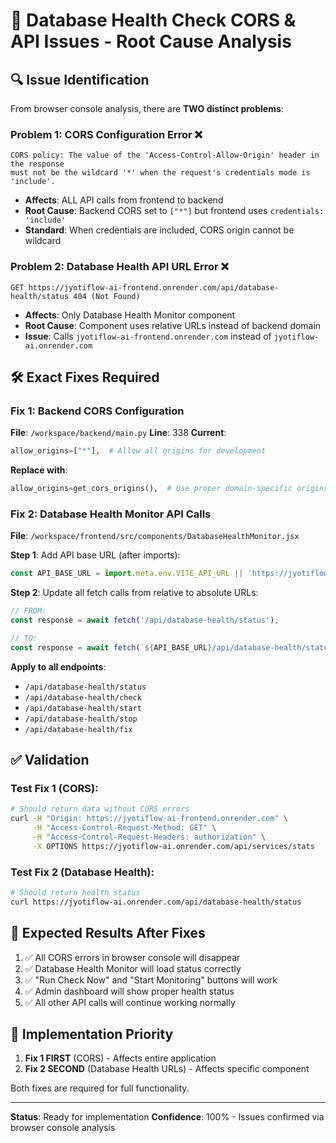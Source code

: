 # 🚨 Database Health Check CORS & API Issues - Root Cause Analysis

## 🔍 **Issue Identification**

From browser console analysis, there are **TWO distinct problems**:

### **Problem 1: CORS Configuration Error** ❌
```
CORS policy: The value of the 'Access-Control-Allow-Origin' header in the response 
must not be the wildcard '*' when the request's credentials mode is 'include'.
```
- **Affects**: ALL API calls from frontend to backend
- **Root Cause**: Backend CORS set to `["*"]` but frontend uses `credentials: 'include'`
- **Standard**: When credentials are included, CORS origin cannot be wildcard

### **Problem 2: Database Health API URL Error** ❌  
```
GET https://jyotiflow-ai-frontend.onrender.com/api/database-health/status 404 (Not Found)
```
- **Affects**: Only Database Health Monitor component
- **Root Cause**: Component uses relative URLs instead of backend domain
- **Issue**: Calls `jyotiflow-ai-frontend.onrender.com` instead of `jyotiflow-ai.onrender.com`

## 🛠️ **Exact Fixes Required**

### **Fix 1: Backend CORS Configuration**
**File**: `/workspace/backend/main.py`
**Line**: 338
**Current**:
```python
allow_origins=["*"],  # Allow all origins for development
```
**Replace with**:
```python
allow_origins=get_cors_origins(),  # Use proper domain-specific origins
```

### **Fix 2: Database Health Monitor API Calls**  
**File**: `/workspace/frontend/src/components/DatabaseHealthMonitor.jsx`

**Step 1**: Add API base URL (after imports):
```javascript
const API_BASE_URL = import.meta.env.VITE_API_URL || 'https://jyotiflow-ai.onrender.com';
```

**Step 2**: Update all fetch calls from relative to absolute URLs:
```javascript
// FROM:
const response = await fetch('/api/database-health/status');

// TO:
const response = await fetch(`${API_BASE_URL}/api/database-health/status`);
```

**Apply to all endpoints**:
- `/api/database-health/status`
- `/api/database-health/check` 
- `/api/database-health/start`
- `/api/database-health/stop`
- `/api/database-health/fix`

## ✅ **Validation**

### **Test Fix 1** (CORS):
```bash
# Should return data without CORS errors
curl -H "Origin: https://jyotiflow-ai-frontend.onrender.com" \
     -H "Access-Control-Request-Method: GET" \
     -H "Access-Control-Request-Headers: authorization" \
     -X OPTIONS https://jyotiflow-ai.onrender.com/api/services/stats
```

### **Test Fix 2** (Database Health):
```bash
# Should return health status
curl https://jyotiflow-ai.onrender.com/api/database-health/status
```

## 🎯 **Expected Results After Fixes**

1. ✅ All CORS errors in browser console will disappear
2. ✅ Database Health Monitor will load status correctly
3. ✅ "Run Check Now" and "Start Monitoring" buttons will work
4. ✅ Admin dashboard will show proper health status
5. ✅ All other API calls will continue working normally

## 🚀 **Implementation Priority**

1. **Fix 1 FIRST** (CORS) - Affects entire application
2. **Fix 2 SECOND** (Database Health URLs) - Affects specific component

Both fixes are required for full functionality.

---
**Status**: Ready for implementation
**Confidence**: 100% - Issues confirmed via browser console analysis